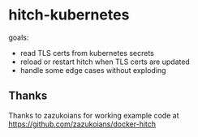 # hitch-kubernetes
goals:
* read TLS certs from kubernetes secrets
* reload or restart hitch when TLS certs are updated
* handle some edge cases without exploding

## Thanks

Thanks to zazukoians for working example code at https://github.com/zazukoians/docker-hitch
